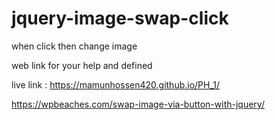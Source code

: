 # jquery-image-swap-click
when click then change image 

web link for your help and defined

live link : https://mamunhossen420.github.io/PH_1/ 

https://wpbeaches.com/swap-image-via-button-with-jquery/
